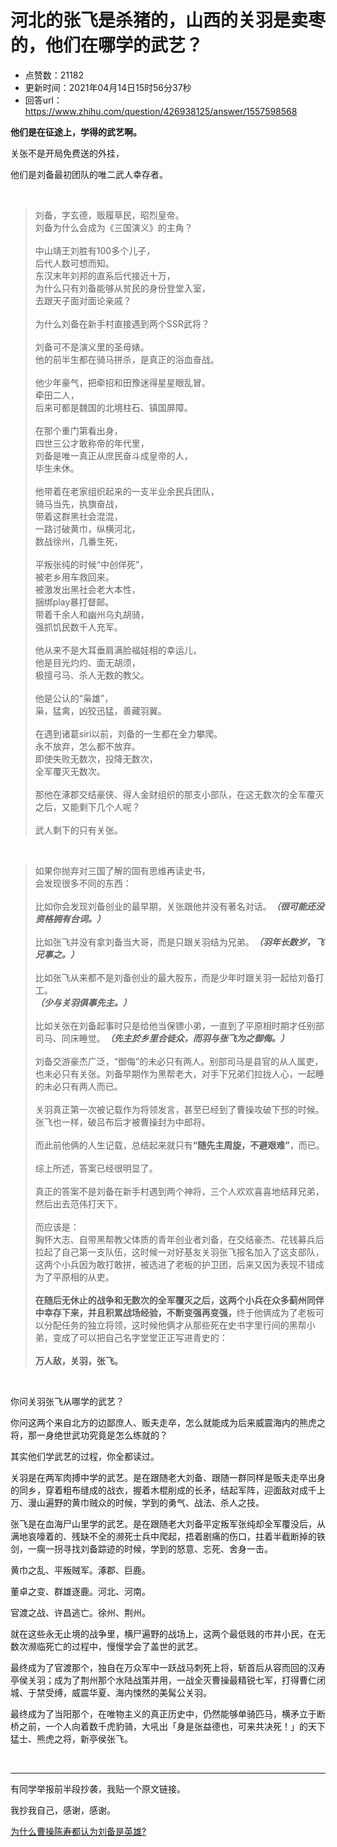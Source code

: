 # 河北的张飞是杀猪的，山西的关羽是卖枣的，他们在哪学的武艺？
- 点赞数：21182
- 更新时间：2021年04月14日15时56分37秒
- 回答url：https://www.zhihu.com/question/426938125/answer/1557598568
<body>
 <p data-pid="SK09jeuh"><b>他们是在征途上，学得的武艺啊。</b></p>
 <p data-pid="WJmXCk66">关张不是开局免费送的外挂，</p>
 <p data-pid="lVrgEPDV">他们是刘备最初团队的唯二武人幸存者。</p>
 <p class="ztext-empty-paragraph"><br></p>
 <blockquote data-pid="oi5Kc5gX">
  刘备，字玄德，贩履草民，昭烈皇帝。
  <br>
  刘备为什么会成为《三国演义》的主角？
  <br>
  <br>
  中山靖王刘胜有100多个儿子，
  <br>
  后代人数可想而知。
  <br>
  东汉末年刘邦的直系后代接近十万，
  <br>
  为什么只有刘备能够从贫民的身份登堂入室，
  <br>
  去跟天子面对面论亲戚？
  <br>
  <br>
  为什么刘备在新手村直接遇到两个SSR武将？
  <br>
  <br>
  刘备可不是演义里的圣母婊。
  <br>
  他的前半生都在骑马拼杀，是真正的浴血奋战。
  <br>
  <br>
  他少年豪气，把牵招和田豫迷得星星眼乱冒。
  <br>
  牵田二人，
  <br>
  后来可都是魏国的北境柱石、镇国屏障。
  <br>
  <br>
  在那个重门第看出身，
  <br>
  四世三公才敢称帝的年代里，
  <br>
  刘备是唯一真正从庶民奋斗成皇帝的人，
  <br>
  毕生未休。
  <br>
  <br>
  他带着在老家组织起来的一支半业余民兵团队，
  <br>
  骑马当先，执旗奋战，
  <br>
  带着这群黑社会混混，
  <br>
  一路讨破黄巾，纵横河北，
  <br>
  数战徐州，几番生死，
  <br>
  <br>
  平叛张纯的时候“中创佯死”，
  <br>
  被老乡用车救回来。
  <br>
  被激发出黑社会老大本性，
  <br>
  捆绑play暴打督邮。
  <br>
  带着千余人和幽州乌丸胡骑，
  <br>
  强抓饥民数千人充军。
  <br>
  <br>
  他从来不是大耳垂肩满脸福娃相的幸运儿，
  <br>
  他是目光灼灼、面无胡须，
  <br>
  极擅弓马、杀人无数的教父。
  <br>
  <br>
  他是公认的“枭雄”，
  <br>
  枭，猛禽，凶狡迅猛，善藏羽翼。
  <br>
  <br>
  在遇到诸葛siri以前，刘备的一生都在全力攀爬。
  <br>
  永不放弃，怎么都不放弃。
  <br>
  即使失败无数次，投降无数次，
  <br>
  全军覆灭无数次。
  <br>
  <br>
  那他在涿郡交结豪侠、得人金财组织的那支小部队，在这无数次的全军覆灭之后，又能剩下几个人呢？
  <br>
  <br>
  武人剩下的只有关张。
 </blockquote>
 <p class="ztext-empty-paragraph"><br></p>
 <blockquote data-pid="k2Z1W0zy">
  如果你抛弃对三国了解的固有思维再读史书，
  <br>
  会发现很多不同的东西：
  <br>
  <br>
  比如你会发现刘备创业的最早期，关张跟他并没有著名对话。<b><i>（很可能还没资格拥有台词。）</i></b>
  <br>
  <br>
  比如张飞并没有拿刘备当大哥，而是只跟关羽结为兄弟。<b><i>（羽年长数岁，飞兄事之。）</i></b>
  <br>
  <br>
  比如张飞从来都不是刘备创业的最大股东，而是少年时跟关羽一起给刘备打工。
  <br><b><i>（少与关羽俱事先主。）</i></b>
  <br>
  <br>
  比如关张在刘备起事时只是给他当保镖小弟，一直到了平原相时期才任别部司马、同床睡觉。<b><i>（先主於乡里合徒众，而羽与张飞为之御侮。）</i></b>
  <br>
  <br>
  刘备交游豪杰广泛，“御侮”的未必只有两人。别部司马是县官的从人属吏，也未必只有关张。刘备早期作为黑帮老大，对手下兄弟们拉拢人心，一起睡的未必只有两人而已。
  <br>
  <br>
  关羽真正第一次被记载作为将领发言，甚至已经到了曹操攻破下邳的时候。张飞也一样，破吕布后才被曹操封为中郎将。
  <br>
  <br>
  而此前他俩的人生记载，总结起来就只有<b>“随先主周旋，不避艰难”</b>，而已。
  <br>
  <br>
  综上所述，答案已经很明显了。
  <br>
  <br>
  真正的答案不是刘备在新手村遇到两个神将，三个人欢欢喜喜地结拜兄弟，然后出去范伟打天下。
  <br>
  <br>
  而应该是：
  <br>
  胸怀大志、自带黑帮教父体质的青年创业者刘备，在交结豪杰、花钱募兵后拉起了自己第一支队伍，这时候一对好基友关羽张飞报名加入了这支部队，这两个小兵因为敢打敢拼，被选进了老板的护卫团，后来又因为表现不错成为了平原相的从吏。
  <br>
  <br><b>在随后无休止的战争和无数次的全军覆灭之后，这两个小兵在众多蓟州同伴中幸存下来，并且积累战场经验，不断变强再变强，</b>终于他俩成为了老板可以分配任务的独立将领，这时候他俩才从那些死在史书字里行间的黑帮小弟，变成了可以把自己名字堂堂正正写进青史的：
  <br>
  <br><b>万人敌，关羽，张飞。</b>
 </blockquote>
 <p class="ztext-empty-paragraph"><br></p>
 <p data-pid="L3Yt1zz0">你问关羽张飞从哪学的武艺？</p>
 <p data-pid="aBYkLwoH">你问这两个来自北方的边鄙庶人、贩夫走卒，怎么就能成为后来威震海内的熊虎之将，那一身绝世武功究竟是怎么练就的？</p>
 <p data-pid="KqPJcWnK">其实他们学武艺的过程，你全都读过。</p>
 <p data-pid="6kAvCc0p">关羽是在两军肉搏中学的武艺。是在跟随老大刘备、跟随一群同样是贩夫走卒出身的同乡，穿着粗布缝成的战衣，握着木棍削成的长矛，结起军阵，迎面敌对成千上万、漫山遍野的黄巾贼众的时候，学到的勇气、战法、杀人之技。</p>
 <p data-pid="qinjZxNM">张飞是在血海尸山里学的武艺。是在跟随老大刘备平定叛军张纯却全军覆没后，从满地哀嚎着的、残缺不全的濒死士兵中爬起，捂着剧痛的伤口，拄着半截断掉的铁剑，一瘸一拐寻找刘备踪迹的时候，学到的怒意、忘死、舍身一击。</p>
 <p data-pid="1qEWk9I-">黄巾之乱、平叛贼军。涿郡、巨鹿。</p>
 <p data-pid="EdlCLCj2">董卓之变、群雄逐鹿。河北、河南。</p>
 <p data-pid="t4ccc3lB">官渡之战、许昌逃亡。徐州、荆州。</p>
 <p data-pid="fPiewD0d">就在这些永无止境的战争里，横尸遍野的战场上，这两个最低贱的市井小民，在无数次濒临死亡的过程中，慢慢学会了盖世的武艺。</p>
 <p data-pid="yHc66atA">最终成为了官渡那个，独自在万众军中一跃战马刺死上将，斩首后从容而回的汉寿亭侯关羽；成为了荆州那个水陆战策并用，一战全灭曹操最精锐七军，打得曹仁闭城、于禁受缚，威震华夏、海内悚然的美髯公关羽。</p>
 <p data-pid="9sbHi2St">最终成为了当阳那个，在唯物主义的真正历史中，仍然能够单骑匹马，横矛立于断桥之前，一个人向着数千虎豹骑，大吼出「身是张益德也，可来共决死！」的天下猛士、熊虎之将，新亭侯张飞。</p>
 <p class="ztext-empty-paragraph"><br></p>
 <hr>
 <p data-pid="_OZftvFN">有同学举报前半段抄袭，我贴一个原文链接。</p>
 <p data-pid="7UyDapQC">我抄我自己，感谢，感谢。</p><a data-draft-node="block" data-draft-type="link-card" href="https://www.zhihu.com/question/340957512/answer/822938963" class="internal">为什么曹操陈寿都认为刘备是英雄?</a>
 <p></p>
</body>